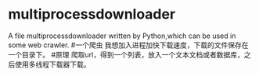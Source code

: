# multiprocessdownloader
A file multiprocessdownloader written by Python,which can be used in some web crawler.
#一个爬虫
我想加入进程加快下载速度，下载的文件保存在一个目录下。
#原理
爬取url，得到一个列表，放入一个文本文档或者数据库，之后使用多线程下载器下载。
